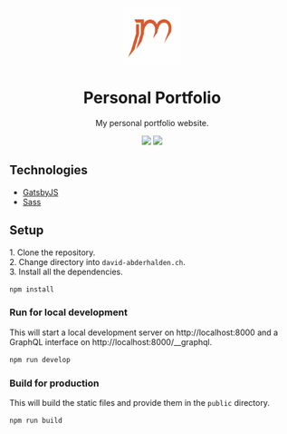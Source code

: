 <div align="center">
  <img src="project-logo.png" height="100px"/>
  <h1>Personal Portfolio</h1>
  <p>My personal portfolio website.</p>
  <div>
    <img src="https://forthebadge.com/images/badges/built-with-love.svg" height="20px"/>
    <img src="https://forthebadge.com/images/badges/it-works-why.svg" height="20px"/>
  </div>
</div>

## Technologies
- [GatsbyJS](https://www.gatsbyjs.com/)
- [Sass](https://sass-lang.com/)

## Setup
1\. Clone the repository.  
2\. Change directory into `david-abderhalden.ch`.  
3\. Install all the dependencies.
```bash
npm install
```

### Run for local development
This will start a local development server on http://localhost:8000 and a GraphQL interface on http://localhost:8000/__graphql.
```bash
npm run develop
```

### Build for production
This will build the static files and provide them in the `public` directory.
```bash
npm run build
```